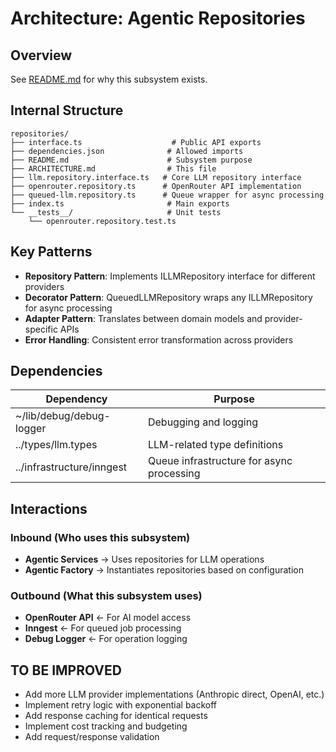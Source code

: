 # Architecture: Agentic Repositories

## Overview
See [README.md](./README.md) for why this subsystem exists.

## Internal Structure

```
repositories/
├── interface.ts                    # Public API exports
├── dependencies.json              # Allowed imports
├── README.md                      # Subsystem purpose
├── ARCHITECTURE.md                # This file
├── llm.repository.interface.ts   # Core LLM repository interface
├── openrouter.repository.ts      # OpenRouter API implementation
├── queued-llm.repository.ts      # Queue wrapper for async processing
├── index.ts                       # Main exports
└── __tests__/                     # Unit tests
    └── openrouter.repository.test.ts
```

## Key Patterns
- **Repository Pattern**: Implements ILLMRepository interface for different providers
- **Decorator Pattern**: QueuedLLMRepository wraps any ILLMRepository for async processing
- **Adapter Pattern**: Translates between domain models and provider-specific APIs
- **Error Handling**: Consistent error transformation across providers

## Dependencies

| Dependency | Purpose |
|------------|---------|
| ~/lib/debug/debug-logger | Debugging and logging |
| ../types/llm.types | LLM-related type definitions |
| ../infrastructure/inngest | Queue infrastructure for async processing |

## Interactions

### Inbound (Who uses this subsystem)
- **Agentic Services** → Uses repositories for LLM operations
- **Agentic Factory** → Instantiates repositories based on configuration

### Outbound (What this subsystem uses)
- **OpenRouter API** ← For AI model access
- **Inngest** ← For queued job processing
- **Debug Logger** ← For operation logging

## TO BE IMPROVED
- Add more LLM provider implementations (Anthropic direct, OpenAI, etc.)
- Implement retry logic with exponential backoff
- Add response caching for identical requests
- Implement cost tracking and budgeting
- Add request/response validation